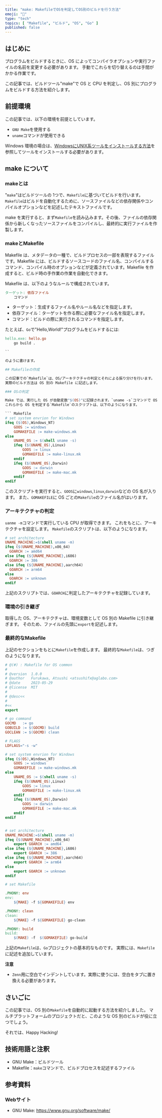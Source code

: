 ```yaml
---
title: "make: MakefileでOSを判定してOS別のビルドを行う方法"
emoji: "🔧"
type: "tech"
topics: [ "Makefile", "ビルド", "OS", "Go" ]
published: false
---
```


## はじめに

プログラムをビルドするときに、OS によってコンパイラオプションや実行ファイルの名前を変更する必要があります。
手動でこれらを切り替えるのは手間がかかる作業です。

この記事では、ビルドツール"make"で OS と CPU を判定し、OS 別にプログラムをビルドする方法を紹介します。

## 前提環境

この記事では、以下の環境を前提としています。

- `GNU Make`を使用する
- `uname`コマンドが使用できる

Windows 環境の場合は、[WindowsにUNIX系ツールをインストールする方法](https://zenn.dev/atsushifx/articles/winhack-unixutils-install)を参照してツールをインストールする必要があります。

## make について

### makeとは

"`make`"はビルドツールの 1つで、`Makefile`に基づいてビルドを行います。
`Makefile`はビルドを自動化するために、ソースファイルなどの依存関係やコンパイルオプションなどを記述したテキストファイルです。

make を実行すると、まず`Makefile`を読み込みます。その後、ファイルの依存関係から新しくなったソースファイルをコンパイルし、最終的に実行ファイルを作製します。

### makeとMakefile

Makefile は、メタデータの一種で、ビルドプロセスの一部を表現するファイルです。Makefile には、ビルドするソースコードのファイル名、コンパイルするコマンド、コンパイル時のオプションなどが定義されています。Makefile を作成すると、ビルド時の手作業の作業を自動化できます。

Makefile は、以下のようなルールで構成されています。

``` Makefile
ターゲット: 依存ファイル
    コマンド
```

- ターゲット：生成するファイル名やルール名などを指定します。
- 依存ファイル：ターゲットを作る際に必要なファイル名を指定します。
- コマンド：ビルドの際に実行されるコマンドを指定します。

たとえば、`Go`で"Hello,World!"プログラムをビルドするには:

``` Makefile
hello.exe: hello.go
    go build .

``

のように書けます。

## Makefileの作成

この記事での`Makefile`は、OS/アーキテクチャの判定とそれによる振り分けを行います。
実際のビルド方法は OS 別の Makefile に記述します。

### OSの判定

Make では、実行した OS が自動変数"$(OS)"に記録されます。`uname -s`コマンドで OS が取得できます。
これらから OS を判定する`Makefile`のスクリプトは、以下のようになります。

``` Makefile
# set system envrion for Windows
ifeq ($(OS),Windows_NT)
    GOOS := windows
    GOMAKEFILE := make-windows.mk
else
    UNAME_OS := $(shell uname -s)
    ifeq ($(UNAME_OS),Linux)
        GOOS := linux
        GOMAKEFILE := make-linux.mk
    endif
    ifeq ($(UNAME_OS),Darwin)
        GOOS := darwin
        GOMAKEFILE := make-mac.mk
    endif
endif

```

このスクリプトを実行すると、`GOOS`に`windows`,`linux`,`darwin`などの OS 名が入ります。
また、`GOMAKEFILE`に OS ごとの`Makefile`のファイル名がはいります。

### アーキテクチャの判定

`uanme -m`コマンドで実行している CPU が取得できます。
これをもとに、アーキテクチャを設定します。
`Makefile`のスクリプトは、以下のようになります。

``` Makefile
# set architecture
UNAME_MACHINE:=$(shell uname -m)
ifeq ($(UNAME_MACHINE),x86_64)
  GOARCH := amd64
else ifeq (${UNAME_MACHINE},i686)
  GOARCH := 386
else ifeq (${UNAME_MACHINE},aarch64)
  GOARCH := arm64
else
  GOARCH := unknown
endif

```

上記のスクリプトでは、`GOARCH`に判定したアーキテクチャを記録しています。

### 環境の引き継ぎ

取得した OS、アーキテクチャは、環境変数として OS 別の Makefile に引き継ぎます。
そのため、ファイルの先頭に`export`を記述します。

### 最終的なMakefile

上記のセクションをもとに`Makefile`を作成します。
最終的な`Makefile`は、つぎのようになります。

``` Makefile
# @(#) : Makefile for OS common
#
# @version  1.0.0
# @author   Furukawa, Atsushi <atsushifx@aglabo.com>
# @date     2023-05-29
# @license  MIT
#
# @desc<<
#
#<<
export

# go command
GOCMD   := go
GOBUILD := $(GOCMD) build
GOCLEAN := $(GOCMD) clean

# FLAGS
LDFLAGS="-s -w"

# set system envrion for Windows
ifeq ($(OS),Windows_NT)
    GOOS := windows
    GOMAKEFILE := make-windows.mk
else
    UNAME_OS := $(shell uname -s)
    ifeq ($(UNAME_OS),Linux)
        GOOS := linux
        GOMAKEFILE := make-linux.mk
    endif
    ifeq ($(UNAME_OS),Darwin)
        GOOS := darwin
        GOMAKEFILE := make-mac.mk
    endif
endif


# set architecture
UNAME_MACHINE:=$(shell uname -m)
ifeq ($(UNAME_MACHINE),x86_64)
    export GOARCH := amd64
else ifeq (${UNAME_MACHINE},i686)
    export GOARCH := 386
else ifeq (${UNAME_MACHINE},aarch64)
    export GOARCH := arm64
else
    export GOARCH := unknown
endif

# set Makefile

.PHONY: env
env:
    ${MAKE} -f ${GOMAKEFILE} env

.PHONY: clean
clean:
    ${MAKE} -f ${GOMAKEFILE} go-clean

.PHONY: build
build:
    $(MAKE) -f  $(GOMAKEFILE) go-build

```

上記の`Makefile`は、`Go`プロジェクトの基本的なものです。
実際には、`Makefile`に記述を追加しています。

<!-- markdownlint-disable -->
**注意**
<!-- markdownlint-enable -->

- `Zenn`用に空白でインデントしています。実際に使うには、空白をタブに置き換える必要があります。

## さいごに

この記事では、OS 別の`Makefile`を自動的に起動する方法を紹介しました。
マルチプラットフォームのプロジェクトだと、このような OS 別のビルドが役に立つでしょう。

それでは、Happy Hacking!

## 技術用語と注釈

- GNU Make：ビルドツール
- Makefile：`make`コマンドで、ビルドプロセスを記述するファイル

## 参考資料

### Webサイト

- GNU Make: <https://www.gnu.org/software/make/>
